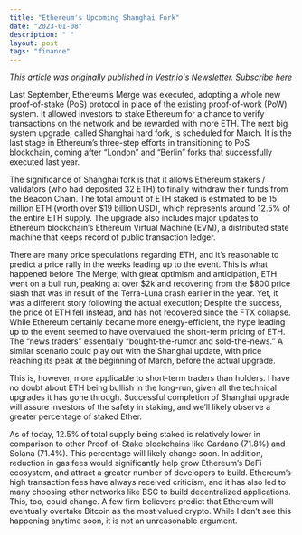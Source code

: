```yaml
---
title: "Ethereum's Upcoming Shanghai Fork"
date: "2023-01-08"
description: " "
layout: post
tags: "finance"
---
```


<i>This article was originally published in Vestr.io's Newsletter. Subscribe <a href="https://www.vestr.io/" target="_blank">here</a></i>

Last September, Ethereum’s Merge was executed, adopting a whole new proof-of-stake (PoS) protocol in place of the existing proof-of-work (PoW) system. It allowed investors to stake Ethereum for a chance to verify transactions on the network and be rewarded with more ETH. The next big system upgrade, called Shanghai hard fork, is scheduled for March. It is the last stage in Ethereum’s three-step efforts in transitioning to PoS blockchain, coming after “London” and “Berlin” forks that successfully executed last year.

The significance of Shanghai fork is that it allows Ethereum stakers / validators (who had deposited 32 ETH) to finally withdraw their funds from the Beacon Chain. The total amount of ETH staked is estimated to be 15 million ETH (worth over $19 billion USD), which represents around 12.5% of the entire ETH supply. The upgrade also includes major updates to Ethereum blockchain’s Ethereum Virtual Machine (EVM), a distributed state machine that keeps record of public transaction ledger.

There are many price speculations regarding ETH, and it’s reasonable to predict a price rally in the weeks leading up to the event. This is what happened before The Merge; with great optimism and anticipation, ETH went on a bull run, peaking at over $2k and recovering from the $800 price slash that was in result of the Terra-Luna crash earlier in the year. Yet, it was a different story following the actual execution; Despite the success, the price of ETH fell instead, and has not recovered since the FTX collapse. While Ethereum certainly became more energy-efficient, the hype leading up to the event seemed to have overvalued the short-term pricing of ETH. The “news traders” essentially “bought-the-rumor and sold-the-news.” A similar scenario could play out with the Shanghai update, with price reaching its peak at the beginning of March, before the actual upgrade.

This is, however, more applicable to short-term traders than holders. I have no doubt about ETH being bullish in the long-run, given all the technical upgrades it has gone through. Successful completion of Shanghai upgrade will assure investors of the safety in staking, and we’ll likely observe a greater percentage of staked Ether.

As of today, 12.5% of total supply being staked is relatively lower in comparison to other Proof-of-Stake blockchains like Cardano (71.8%) and Solana (71.4%). This percentage will likely change soon. In addition, reduction in gas fees would significantly help grow Ethereum’s DeFi ecosystem, and attract a greater number of developers to build. Ethereum’s high transaction fees have always received criticism, and it has also led to many choosing other networks like BSC to build decentralized applications. This, too, could change. A few firm believers predict that Ethereum will eventually overtake Bitcoin as the most valued crypto. While I don’t see this happening anytime soon, it is not an unreasonable argument.
